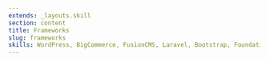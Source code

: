 ```yaml
---
extends: _layouts.skill
section: content
title: Frameworks
slug: frameworks
skills: WordPress, BigCommerce, FusionCMS, Laravel, Bootstrap, Foundation, Tailwindcss, SCSS, Vue, jQuery
---
```


